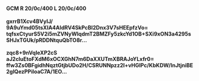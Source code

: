 #### GCM R 20/0c/400 L 20/0c/400
**gxrrB1Xcv4BVyIJ/**<br/>**9A9uYmd05tsXIA4AIdRV4SkPcBI2Dnx3V7sHEEpfzVo=**<br/>**tqfsxCtyurS5V2i5mZVNyWIqdmT2BMZFy5zkcYd1OB+SXi9xON3a4295sSHJxTGUk/pRDDNtquQbTO8r...**<br/><br/>
**zqc8+9nVqIeXP2cS**<br/>**aJ2cIuEtoFXdM6xOCXGhN7m6DaXXUTmXBRAJoYLxfr0=**<br/>**ffw3Zs0BFgidhNqztGtjbUDo2H/CSRUNNpzz2I+vHGlPc/KbKDW/InJtjniBE2gIQezPPiIoaC7A/1EO...**